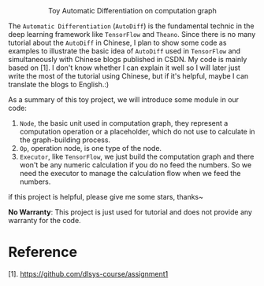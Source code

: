 <div align='center'>
    Toy Automatic Differentiation on computation graph
</div>



The `Automatic Differentiation` (`AutoDiff`) is the fundamental technic in the deep learning framework like `TensorFlow` and `Theano`.  Since there is no many tutorial about the `AutoDiff` in Chinese, I plan to  show some code as examples to illustrate the basic idea of `AutoDiff` used in `TensorFlow` and simultaneously with Chinese blogs published in CSDN. My code is mainly based on [1]. I don't know whether I can explain it well so I will later just write the most of the tutorial using Chinese, but if it's helpful, maybe I can translate the blogs to English.:)

As a summary of this toy project, we will introduce some module in our code:

1. `Node`,  the basic unit used in computation graph, they represent a computation operation or a placeholder, which do not use to calculate in the graph-building process.
2. `Op`, operation node, is one type of the node.
3.  `Executor`,  like `TensorFlow`, we just build the computation graph and there won't be any numeric calculation if you do no feed the numbers. So we need the executor to manage the calculation flow when we feed the numbers.



if this project is helpful, please give me some stars, thanks~

**No Warranty**: This project is just used for tutorial and does not provide any warranty for the code.

# Reference

[1]. https://github.com/dlsys-course/assignment1